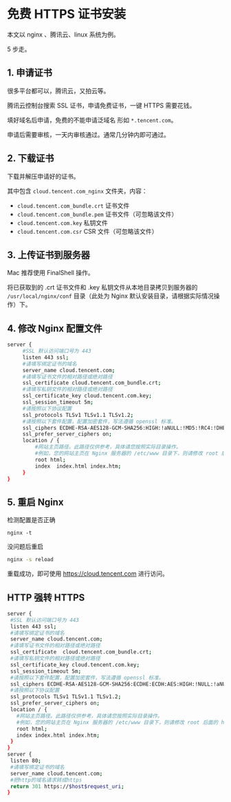 # 免费 HTTPS 证书安装

本文以 nginx 、腾讯云、linux 系统为例。

5 步走。

## 1. 申请证书

很多平台都可以，腾讯云，又拍云等。

腾讯云控制台搜索 SSL 证书，申请免费证书，一键 HTTPS 需要花钱。

填好域名后申请，免费的不能申请泛域名 形如 `*.tencent.com`。

申请后需要审核，一天内审核通过。通常几分钟内即可通过。

## 2. 下载证书

下载并解压申请好的证书。

其中包含 `cloud.tencent.com_nginx` 文件夹，内容：

-   `cloud.tencent.com_bundle.crt` 证书文件
-   `cloud.tencent.com_bundle.pem` 证书文件（可忽略该文件）
-   `cloud.tencent.com.key` 私钥文件
-   `cloud.tencent.com.csr` CSR 文件（可忽略该文件）

## 3. 上传证书到服务器

Mac 推荐使用 FinalShell 操作。

将已获取到的 .crt 证书文件和 .key 私钥文件从本地目录拷贝到服务器的 `/usr/local/nginx/conf` 目录（此处为 Nginx 默认安装目录，请根据实际情况操作）下。

## 4. 修改 Nginx 配置文件

```sh
server {
     #SSL 默认访问端口号为 443
     listen 443 ssl;
     #请填写绑定证书的域名
     server_name cloud.tencent.com;
     #请填写证书文件的相对路径或绝对路径
     ssl_certificate cloud.tencent.com_bundle.crt;
     #请填写私钥文件的相对路径或绝对路径
     ssl_certificate_key cloud.tencent.com.key;
     ssl_session_timeout 5m;
     #请按照以下协议配置
     ssl_protocols TLSv1 TLSv1.1 TLSv1.2;
     #请按照以下套件配置，配置加密套件，写法遵循 openssl 标准。
     ssl_ciphers ECDHE-RSA-AES128-GCM-SHA256:HIGH:!aNULL:!MD5:!RC4:!DHE;
     ssl_prefer_server_ciphers on;
     location / {
         #网站主页路径。此路径仅供参考，具体请您按照实际目录操作。
         #例如，您的网站主页在 Nginx 服务器的 /etc/www 目录下，则请修改 root 后面的 html 为 /etc/www。
         root html;
         index  index.html index.htm;
     }
}
```

## 5. 重启 Nginx

检测配置是否正确

```
nginx -t
```

没问题后重启

```sh
nginx -s reload
```

重载成功，即可使用 https://cloud.tencent.com 进行访问。

## HTTP 强转 HTTPS

```sh
server {
 #SSL 默认访问端口号为 443
 listen 443 ssl;
 #请填写绑定证书的域名
 server_name cloud.tencent.com;
 #请填写证书文件的相对路径或绝对路径
 ssl_certificate  cloud.tencent.com_bundle.crt;
 #请填写私钥文件的相对路径或绝对路径
 ssl_certificate_key cloud.tencent.com.key;
 ssl_session_timeout 5m;
 #请按照以下套件配置，配置加密套件，写法遵循 openssl 标准。
 ssl_ciphers ECDHE-RSA-AES128-GCM-SHA256:ECDHE:ECDH:AES:HIGH:!NULL:!aNULL:!MD5:!ADH:!RC4;
 #请按照以下协议配置
 ssl_protocols TLSv1 TLSv1.1 TLSv1.2;
 ssl_prefer_server_ciphers on;
 location / {
   #网站主页路径。此路径仅供参考，具体请您按照实际目录操作。
   #例如，您的网站主页在 Nginx 服务器的 /etc/www 目录下，则请修改 root 后面的 html 为 /etc/www。
   root html;
   index index.html index.htm;
 }
}
server {
 listen 80;
 #请填写绑定证书的域名
 server_name cloud.tencent.com;
 #把http的域名请求转成https
 return 301 https://$host$request_uri;
}

```
